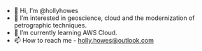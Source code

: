 - 👋 Hi, I’m @hollyhowes
- 👀 I’m interested in geoscience, cloud and the modernization of petrographic techniques.
- 🌱 I’m currently learning AWS Cloud. 
- 📫 How to reach me - holly.howes@outlook.com

<!---
hollyhowes/hollyhowes is a ✨ special ✨ repository because its `README.md` (this file) appears on your GitHub profile.
You can click the Preview link to take a look at your changes.
--->
